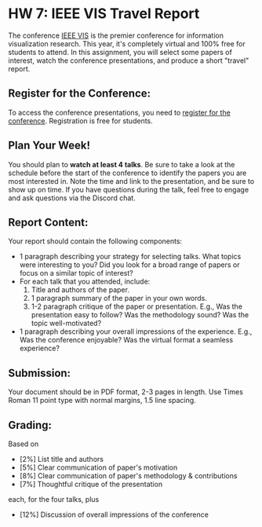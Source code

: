 # HW 7: IEEE VIS Travel Report

The conference [IEEE VIS](http://ieeevis.org/year/2021/welcome) is the premier conference for information visualization research. This year, it's completely virtual and 100% free for students to attend. In this assignment, you will select some papers of interest, watch the conference presentations, and produce a short "travel" report.

## Register for the Conference: 
To access the conference presentations, you need to [register for the conference](http://ieeevis.org/year/2021/info/registration/conference-registration). Registration is free for students. 

## Plan Your Week!
You should plan to **watch at least 4 talks**. Be sure to take a look at the schedule before the start of the conference to identify the papers you are most interested in. Note the time and link to the presentation, and be sure to show up on time. If you have questions during the talk, feel free to engage and ask questions via the Discord chat. 

## Report Content: 
Your report should contain the following components:
- 1 paragraph describing your strategy for selecting talks. What topics were interesting to you? Did you look for a broad range of papers or focus on a similar topic of interest?
- For each talk that you attended, include: 
	1. Title and authors of the paper. 
	2. 1 paragraph summary of the paper in your own words.
	3. 1-2 paragraph critique of the paper or presentation. E.g., Was the presentation easy to follow? Was the methodology sound? Was the topic well-motivated?
- 1 paragraph describing your overall impressions of the experience. E.g., Was the conference enjoyable? Was the virtual format a seamless experience? 

## Submission:
Your document should be in PDF format, 2-3 pages in length. Use Times Roman 11 point type with normal margins, 1.5 line spacing. 

## Grading:
Based on 
- [2%] List title and authors
- [5%] Clear communication of paper's motivation
- [8%] Clear communication of paper's methodology & contributions
- [7%] Thoughtful critique of the presentation

each, for the four talks, plus
- [12%] Discussion of overall impressions of the conference